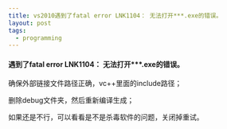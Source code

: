```yaml
---
title: vs2010遇到了fatal error LNK1104： 无法打开***.exe的错误。
layout: post
tags:
  - programming
---
```


#### 遇到了fatal error LNK1104： 无法打开***.exe的错误。

确保外部链接文件路径正确，vc++里面的include路径；

删除debug文件夹，然后重新编译生成；

如果还是不行，可以看看是不是杀毒软件的问题，关闭掉重试。